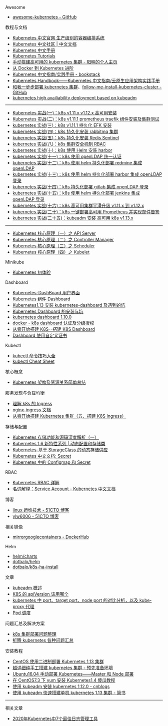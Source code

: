 Awesome

- [awesome-kubernetes - GitHub](https://github.com/ramitsurana/awesome-kubernetes)

教程与文档

- [Kubernetes 中文官网 生产级别的容器编排系统](https://kubernetes.io/zh/)
- [Kubernetes 中文社区 | 中文文档](http://docs.kubernetes.org.cn/)
- [Kubernetes 中文手册](https://www.kubernetes.org.cn/docs)
- [Kubernetes Tutorials](https://kubernetes.io/zh/docs/tutorials/)
- [手动搭建高可用的 kubernetes 集群 - 阳明的个人主页](https://www.qikqiak.com/post/manual-install-high-available-kubernetes-cluster/)
- [从 Docker 到 Kubernetes 进阶](https://www.qikqiak.com/k8s-book/)
- [Kubernetes 中文指南/实践手册 - bookstack](https://www.bookstack.cn/read/kubernetes-handbook/SUMMARY.md)
- [Kubernetes Handbook——Kubernetes 中文指南/云原生应用架构实践手册](https://jimmysong.io/kubernetes-handbook/)
- [和我一步步部署 kubernetes 集群](https://k8s-install.opsnull.com/)、[follow-me-install-kubernetes-cluster - GitHub](https://github.com/opsnull/follow-me-install-kubernetes-cluster)
- [kubernetes high availiability deployment based on kubeadm](https://github.com/dotbalo/k8s-ha-install)

---

- [Kubernetes 实战(一)：k8s v1.11.x v1.12.x 高可用安装](https://www.cnblogs.com/dukuan/p/9856269.html)
- [Kubernetes 实战(二)：k8s v1.11.1 prometheus traefik 组件安装及集群测试](https://www.cnblogs.com/dukuan/p/9888231.html)
- [kubernetes 实战(三)：k8s v1.11.1 持久化 EFK 安装](https://www.cnblogs.com/dukuan/p/9891198.html)
- [kubernetes 实战(四)：k8s 持久化安装 rabbitmq 集群](https://www.cnblogs.com/dukuan/p/9897443.html)
- [kubernetes 实战(五)：k8s 持久化安装 Redis Sentinel](https://www.cnblogs.com/dukuan/p/9913420.html)
- [kubernetes 实战(八)：k8s 集群安全机制 RBAC](https://www.cnblogs.com/dukuan/p/9948063.html)
- [kubernetes 实战(十)：k8s 使用 Helm 安装 harbor](https://www.cnblogs.com/dukuan/p/9963744.html)
- [kubernetes 实战(十一)：k8s 使用 openLDAP 统一认证](https://www.cnblogs.com/dukuan/p/9983899.html)
- [kubernetes 实战(十二)：k8s 使用 helm 持久化部署 redmine 集成 openLDAP](https://www.cnblogs.com/dukuan/p/10020266.html)
- [kubernetes 实战(十三)：k8s 使用 helm 持久化部署 harbor 集成 openLDAP 登录](https://www.cnblogs.com/dukuan/p/10033164.html)
- [kubernetes 实战(十四)：k8s 持久化部署 gitlab 集成 openLDAP 登录](https://www.cnblogs.com/dukuan/p/10036489.html)
- [kubernetes 实战(十五)：k8s 使用 helm 持久化部署 jenkins 集成 openLDAP 登录](https://www.cnblogs.com/dukuan/p/10064150.html)
- [kubernetes 实战(十六)：k8s 高可用集群平滑升级 v1.11.x 到 v1.12.x](https://www.cnblogs.com/dukuan/p/10071204.html)
- [kubernetes 实战(二十)：k8s 一键部署高可用 Prometheus 并实现邮件告警](https://www.cnblogs.com/dukuan/p/10177757.html)
- [kubernetes 实战(二十五)：kubeadm 安装 高可用 k8s v1.13.x](https://www.cnblogs.com/dukuan/p/10278637.html)

---

- [Kubernetes 核心原理（一）之 API Server](https://blog.csdn.net/huwh_/article/details/75675706)
- [Kubernetes 核心原理（二）之 Controller Manager](https://blog.csdn.net/huwh_/article/details/75675761)
- [Kubernetes 核心原理（三）之 Scheduler](https://blog.csdn.net/huwh_/article/details/77017353)
- [Kubernetes 核心原理（四）之 Kubelet](https://blog.csdn.net/huwh_/article/details/77922293)

Minikube

- [Kubernetes 初体验](https://niyanchun.com/kubernetes-trial.html)

Dashboard

- [Kubernetes-DashBoard 用户界面](https://www.kubernetes.org.cn/4058.html)
- [Kubernetes 组件 Dashboard](https://www.cnblogs.com/knmax/p/9215417.html)
- [Kubernetes1.13 安装 kubernetes-dashboard 及遇到的坑](https://blog.csdn.net/qq1083062043/article/details/84949924)
- [Kubernetes Dashboard 的安装与坑](https://www.jianshu.com/p/c6d560d12d50)
- [kubernetes dashboard 1.10.0](https://www.jianshu.com/p/32140ca6a20f)
- [docker - k8s dashboard 认证及分级授权](http://blog.itpub.net/28916011/viewspace-2215214/)
- [从零开始搭建 K8S--搭建 K8S Dashboard](https://blog.csdn.net/java_zyq/article/details/82178152)
- [Dashboard 使用自定义证书](https://blog.csdn.net/chenleiking/article/details/81488028)

Kubectl

- [kubectl 命令技巧大全](https://www.bookstack.cn/read/kubernetes-handbook/guide-kubectl-cheatsheet.md)
- [kubectl Cheat Sheet](https://kubernetes.io/docs/reference/kubectl/cheatsheet/)

核心概念

- [Kubernetes 架构及资源关系简单总结](https://time-track.cn/Kubernetes-resources-summaries.html)

服务发现与负载均衡

- [理解 k8s 的 Ingress](https://www.jianshu.com/p/189fab1845c5/)
- [nginx-ingress 文档](https://github.com/kubernetes/ingress-nginx)
- [从零开始搭建 Kubernetes 集群（五、搭建 K8S Ingress）](https://www.jianshu.com/p/feeea0bbd73e)

存储与配置

- [Kubernetes 存储功能和源码深度解析（一）](http://dockone.io/article/2082)
- [Kubernetes 1.6 新特性系列 | 动态配置和存储类](https://www.kubernetes.org.cn/1857.html)
- [Kubernetes-基于 StorageClass 的动态存储供应](https://www.kubernetes.org.cn/4078.html)
- [Kubernetes 中文文档: Secret](https://kubernetes.io/zh/docs/concepts/configuration/secret/)
- [Kubernetes 中的 Configmap 和 Secret](https://www.cnblogs.com/cocowool/p/kubernetes_configmap_secret.html)

RBAC

- [Kubernetes RBAC 详解](https://www.colabug.com/3271006.html)
- [名词解释：Service Account - Kubernetes 中文文档](https://www.kubernetes.org.cn/service-account)

博客

- [linux 运维技术 - 51CTO 博客](https://blog.51cto.com/forall/p1)
- [ylw6006 - 51CTO 博客](https://blog.51cto.com/ylw6006)

相关镜像

- [mirrorgooglecontainers - DockerHub](https://hub.docker.com/u/mirrorgooglecontainers)

Helm

- [helm/charts](https://github.com/helm/charts)
- [dotbalo/helm](https://github.com/dotbalo/helm)
- [dotbalo/k8s-ha-install](https://github.com/dotbalo/k8s-ha-install)

文章

- [kubeadm 概述](https://kubernetes.io/zh/docs/)
- [K8S 的 apiVersion 该用哪个](https://blog.csdn.net/u011230692/article/details/84490874)
- [kubernetes 中 port、target port、node port 的对比分析，以及 kube-proxy 代理](https://blog.csdn.net/xinghun_4/article/details/50492041)
- [Pod 调度](https://cloud.tencent.com/info/1438d8e12cfaac3c0fffbe50328ac9c7.html)

问题汇总及解决方案

- [k8s 集群部署问题整理](https://blog.csdn.net/qq_34857250/article/details/82562514)
- [折腾 kubernetes 各种问题汇总](http://www.cnblogs.com/ericnie/p/6886016.html)

安装教程

- [CentOS 使用二进制部署 Kubernetes 1.13 集群](https://www.kubernetes.org.cn/4963.html)
- [超详细纯手工搭建 kubernetes 集群 - 预先准备环境](https://blog.csdn.net/devopser/article/details/79953440)
- [Ubuntu16.04 手动部署 Kubernetes——Master 和 Node 部署](https://time-track.cn/deploy-kubernetes-step-by-step-on-trusty-section-1.html)
- [在 CentOS7.3 下 yum 安装 Kubernetes1.4 傻瓜教程](https://blog.csdn.net/lic95/article/details/55015284)
- [使用 kubeadm 安装 kubernetes 1.12.0 - cnblogs](https://www.cnblogs.com/hongdada/p/9761336.html)
- [使用 kubeadm 快速搭建单机 kubernetes 1.13 集群 - 简书](https://www.jianshu.com/p/70efa1b853f5)

---


相关文章

- [2020年Kubernetes中7个最佳日志管理工具](https://www.kubernetes.org.cn/8595.html)


